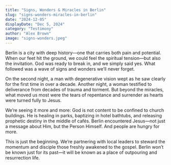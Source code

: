 ```yaml
---
title: "Signs, Wonders & Miracles in Berlin"
slug: "signs-wonders-miracles-in-berlin"
date: "2024-12-05"
displayDate: "Dec 5, 2024"
category: "Testimony"
author: "Alex Brown"
image: "signs-wonders.jpeg"
---
```


Berlin is a city with deep history—one that carries both pain and potential. When our feet hit the ground, we could feel the spiritual tension—but also the invitation. God was ready to break in, and we simply said yes. What followed was a wave of signs and wonders we’ll never forget.

On the second night, a man with degenerative vision wept as he saw clearly for the first time in over a decade. Another night, a woman testified to deliverance from decades of trauma and torment. But beyond the miracles, what moved us most were the tears of repentance and surrender as hearts were turned fully to Jesus.

We’re seeing it more and more: God is not content to be confined to church buildings. He is healing in parks, baptizing in hotel bathtubs, and releasing prophetic destiny in the middle of cafés. Berlin encountered Jesus—not just a message about Him, but the Person Himself. And people are hungry for more.

This is just the beginning. We’re partnering with local leaders to steward the momentum and disciple those freshly awakened to the gospel. Berlin won’t be known just for its past—it will be known as a place of outpouring and resurrection life.
